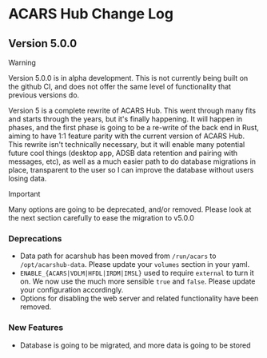 # ACARS Hub Change Log

## Version 5.0.0

> [!WARNING]
> Version 5.0.0 is in alpha development. This is not currently being built on the github CI, and does not offer the same level of functionality that previous versions do.

Version 5 is a complete rewrite of ACARS Hub. This went through many fits and starts through the years, but it's finally happening. It will happen in phases, and the first phase is going to be a re-write of the back end in Rust, aiming to have 1:1 feature parity with the current version of ACARS Hub. This rewrite isn't technically necessary, but it will enable many potential future cool things (desktop app, ADSB data retention and pairing with messages, etc), as well as a much easier path to do database migrations in place, transparent to the user so I can improve the database without users losing data.

> [!IMPORTANT]
> Many options are going to be deprecated, and/or removed. Please look at the next section carefully to ease the migration to v5.0.0

### Deprecations

- Data path for acarshub has been moved from `/run/acars` to `/opt/acarshub-data`. Please update your `volumes` section in your yaml.
- `ENABLE_{ACARS|VDLM|HFDL|IRDM|IMSL}` used to require `external` to turn it on. We now use the much more sensible `true` and `false`. Please update your configuration accordingly.
- Options for disabling the web server and related functionality have been removed.

### New Features

- Database is going to be migrated, and more data is going to be stored
